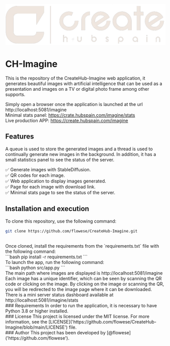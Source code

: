 ![create_logo](https://github.com/flowese/CreateHub-Imagine/blob/main/src/static/imgs/logo_wide.png?raw=true)

# CH-Imagine
This is the repository of the CreateHub-Imagine web application, it generates beautiful images with artificial intelligence that can be used as a presentation and images on a TV or digital photo frame among other supports.

Simply open a browser once the application is launched at the url http://localhost:5081/imagine
<br>
Minimal stats panel: https://crate.hubspain.com/imagine/stats
<br>
Live production APP: https://create.hubspain.com/imagine
<br>
## Features
A queue is used to store the generated images and a thread is used to continually generate new images in the background. In addition, it has a small statistics panel to see the status of the server.
<br>

✅ Generate images with StableDiffusion.<br>
✅ QR codes for each image.<br>
✅ Web application to display images generated.<br>
✅ Page for each image with download link.<br>
✅ Minimal stats page to see the status of the server.<br>

## Installation and execution
To clone this repository, use the following command:

```bash
git clone https://github.com/flowese/CreateHub-Imagine.git
```
<br>
Once cloned, install the requirements from the `requirements.txt` file with the following command:
<br>
```bash
pip install -r requirements.txt
```
<br>
To launch the app, run the following command:
<br>
```bash
python src/app.py
```
<br>
The main path where images are displayed is http://localhost:5081/imagine
<br>
Each image has a unique identifier, which can be seen by scanning the QR code or clicking on the image. By clicking on the image or scanning the QR, you will be redirected to the image page where it can be downloaded.
<br>
There is a mini server status dashboard available at http://localhost:5081/imagine/stats
<br>
### Requirements
In order to run the application, it is necessary to have Python 3.8 or higher installed.
<br>
### License
This project is licensed under the MIT license. For more information, see the [LICENSE]('https://github.com/flowese/CreateHub-Imagine/blob/main/LICENSE') file.
<br>
### Author
This project has been developed by [@flowese]('https://github.com/flowese').
